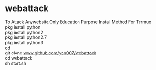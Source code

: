 # webattack
To Attack Anywebsite.Only Education Purpose
Install Method For Termux<br>
pkg install python<br>
pkg install python2<br>
pkg install python2.7<br>
pkg install python3<br>
cd<br>
git clone www.github.com/ypn007/webattack<br>
cd webattack<br>
sh start.sh<br>
